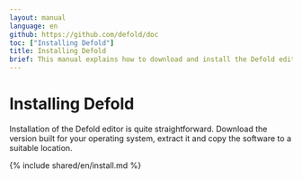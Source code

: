 ```yaml
---
layout: manual
language: en
github: https://github.com/defold/doc
toc: ["Installing Defold"]
title: Installing Defold
brief: This manual explains how to download and install the Defold editor for your operating system.
---
```


# Installing Defold

Installation of the Defold editor is quite straightforward. Download the version built for your operating system, extract it and copy the software to a suitable location.

{% include shared/en/install.md %}